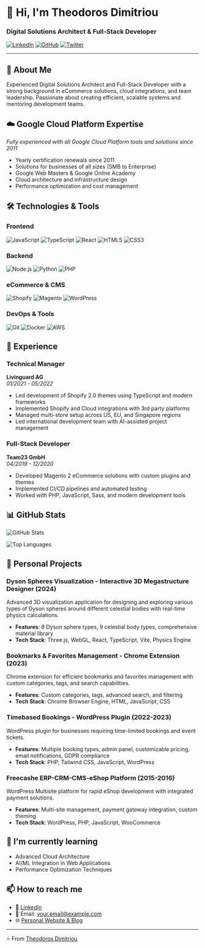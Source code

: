 # 👋 Hi, I'm Theodoros Dimitriou

### Digital Solutions Architect & Full-Stack Developer

[![LinkedIn](https://img.shields.io/badge/LinkedIn-0077B5?style=for-the-badge&logo=linkedin&logoColor=white)](https://www.linkedin.com/in/theodoros-dimitriou/)
[![GitHub](https://img.shields.io/badge/GitHub-100000?style=for-the-badge&logo=github&logoColor=white)](https://github.com/operator888)
[![Twitter](https://img.shields.io/badge/Twitter-1DA1F2?style=for-the-badge&logo=twitter&logoColor=white)](https://twitter.com/yourhandle)

---

## 🚀 About Me

Experienced Digital Solutions Architect and Full-Stack Developer with a strong background in eCommerce solutions, cloud integrations, and team leadership. Passionate about creating efficient, scalable systems and mentoring development teams.

## ☁️ Google Cloud Platform Expertise
*Fully experienced with all Google Cloud Platform tools and solutions since 2011*
- Yearly certification renewals since 2011
- Solutions for businesses of all sizes (SMB to Enterprise)
- Google Web Masters & Google Online Academy
- Cloud architecture and infrastructure design
- Performance optimization and cost management

## 🛠️ Technologies & Tools

### Frontend
![JavaScript](https://img.shields.io/badge/JavaScript-F7DF1E?style=flat-square&logo=javascript&logoColor=black)
![TypeScript](https://img.shields.io/badge/TypeScript-007ACC?style=flat-square&logo=typescript&logoColor=white)
![React](https://img.shields.io/badge/React-20232A?style=flat-square&logo=react&logoColor=61DAFB)
![HTML5](https://img.shields.io/badge/HTML5-E34F26?style=flat-square&logo=html5&logoColor=white)
![CSS3](https://img.shields.io/badge/CSS3-1572B6?style=flat-square&logo=css3&logoColor=white)

### Backend
![Node.js](https://img.shields.io/badge/Node.js-43853D?style=flat-square&logo=node.js&logoColor=white)
![Python](https://img.shields.io/badge/Python-3776AB?style=flat-square&logo=python&logoColor=white)
![PHP](https://img.shields.io/badge/PHP-777BB4?style=flat-square&logo=php&logoColor=white)

### eCommerce & CMS
![Shopify](https://img.shields.io/badge/Shopify-7AB55C?style=flat-square&logo=Shopify&logoColor=white)
![Magento](https://img.shields.io/badge/Magento-EE6723?style=flat-square&logo=Magento&logoColor=white)
![WordPress](https://img.shields.io/badge/WordPress-21759B?style=flat-square&logo=wordpress&logoColor=white)

### DevOps & Tools
![Git](https://img.shields.io/badge/Git-F05032?style=flat-square&logo=git&logoColor=white)
![Docker](https://img.shields.io/badge/Docker-2496ED?style=flat-square&logo=docker&logoColor=white)
![AWS](https://img.shields.io/badge/AWS-232F3E?style=flat-square&logo=amazon-aws&logoColor=white)

## 💼 Experience

### Technical Manager
**Livinguard AG**  
*01/2021 - 05/2022*  
- Led development of Shopify 2.0 themes using TypeScript and modern frameworks
- Implemented Shopify and Cloud integrations with 3rd party platforms
- Managed multi-store setup across US, EU, and Singapore regions
- Led international development team with AI-assisted project management

### Full-Stack Developer
**Team23 GmbH**  
*04/2019 - 12/2020*  
- Developed Magento 2 eCommerce solutions with custom plugins and themes
- Implemented CI/CD pipelines and automated testing
- Worked with PHP, JavaScript, Sass, and modern development tools

## 📊 GitHub Stats

![GitHub Stats](https://github-readme-stats.vercel.app/api?username=operator888&show_icons=true&theme=radical)

![Top Languages](https://github-readme-stats.vercel.app/api/top-langs/?username=operator888&layout=compact&theme=radical)

## 🚀 Personal Projects

### Dyson Spheres Visualization - Interactive 3D Megastructure Designer (2024)
Advanced 3D visualization application for designing and exploring various types of Dyson spheres around different celestial bodies with real-time physics calculations.
- **Features**: 8 Dyson sphere types, 9 celestial body types, comprehensive material library
- **Tech Stack**: Three.js, WebGL, React, TypeScript, Vite, Physics Engine

### Bookmarks & Favorites Management - Chrome Extension (2023)
Chrome extension for efficient bookmarks and favorites management with custom categories, tags, and search capabilities.
- **Features**: Custom categories, tags, advanced search, and filtering
- **Tech Stack**: Chrome Browser Engine, HTML, JavaScript, CSS

### Timebased Bookings - WordPress Plugin (2022-2023)
WordPress plugin for businesses requiring time-limited bookings and event tickets.
- **Features**: Multiple booking types, admin panel, customizable pricing, email notifications, GDPR compliance
- **Tech Stack**: PHP, Tailwind CSS, JavaScript, WordPress

### Freecashe ERP-CRM-CMS-eShop Platform (2015-2016)
WordPress Multisite platform for rapid eShop development with integrated payment solutions.
- **Features**: Multi-site management, payment gateway integration, custom theming
- **Tech Stack**: WordPress, PHP, JavaScript, WooCommerce

## 🌱 I'm currently learning

- Advanced Cloud Architecture
- AI/ML Integration in Web Applications
- Performance Optimization Techniques

## 📫 How to reach me

- 💼 [LinkedIn](https://www.linkedin.com/in/theodoros-dimitriou/)
- 📧 Email: your.email@example.com
- 🌐 [Personal Website & Blog](https://theodorosdimitriou.com)

---

⭐️ From [Theodoros Dimitriou](https://github.com/operator888)